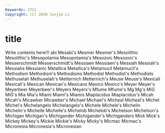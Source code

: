 ```yaml
---
Keywords: 2711
Copyright: (C) 2020 Junjie Li
---
```


# title

Write contents here!!!
abi 
Mesabi's 
Mesmer 
Mesmer's 
Mesolithic 
Mesolithic's 
Mesopotamia
Mesopotamia's 
Mesozoic 
Mesozoic's 
Messerschmidt 
Messerschmidt's 
Messiaen 
Messiaen's 
Messiah 
Messiah's 
Messiahs
Messianic 
Metallica 
Metallica's 
Metamucil 
Metamucil's 
Methodism 
Methodism's 
Methodisms 
Methodist 
Methodist's
Methodists 
Methuselah 
Methuselah's 
Metternich 
Metternich's 
Meuse 
Meuse's 
Mexicali 
Mexicali's 
Mexican
Mexican's 
Mexicans 
Mexico 
Mexico's 
Meyer 
Meyer's 
Meyerbeer 
Meyerbeer's 
Meyers 
Meyers's
Mfume 
Mfume's 
Mg 
Mg's 
MiG 
MiG's 
Mia 
Mia's 
Miami 
Miami's
Miamis 
Miaplacidus 
Miaplacidus's 
Micah 
Micah's 
Micawber 
Micawber's 
Michael 
Michael's 
Micheal
Micheal's 
Michel 
Michel's 
Michelangelo 
Michelangelo's 
Michele 
Michele's 
Michelin 
Michelin's 
Michelle
Michelle's 
Michelob 
Michelob's 
Michelson 
Michelson's 
Michigan 
Michigan's 
Michigander 
Michigander's 
Michiganders
Mick 
Mick's 
Mickey 
Mickey's 
Mickie 
Mickie's 
Micky 
Micky's 
Micmac 
Micmac's
Micronesia 
Micronesia's 
Micronesian 
